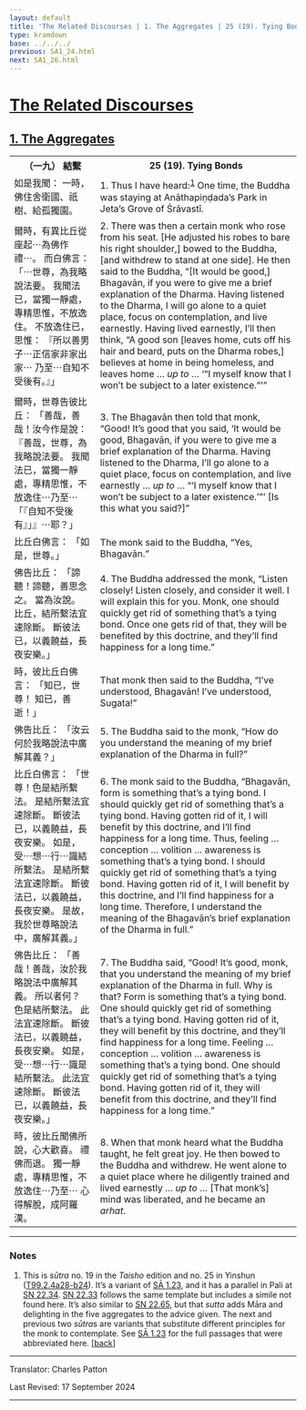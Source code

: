 ```yaml
---
layout: default
title: 'The Related Discourses | 1. The Aggregates | 25 (19). Tying Bonds'
type: kramdown
base: ../../../
previous: SA1_24.html
next: SA1_26.html
---
```


<h1><a href='../index.html'>The Related Discourses</a></h1>
<h2><a href='index.html'>1. The Aggregates</a></h2>

<table class="trans">
  <th class='ch'>（一九） 結繫</th>
  <th class='en'>25 (19). Tying Bonds</th>
  <tr>
    <td class="ch" title='t99.2.4a28'>如是我聞： 一時，佛住舍衛國、祇樹、給孤獨園。</td>
    <td id='p1'>1. Thus I have heard:<sup id="ref1"><a href="#n1">1</a></sup> One time, the Buddha was staying at Anāthapiṇḍada’s Park in Jeta’s Grove of Śrāvastī.</td>
  </tr>
  <tr>
    <td class="ch" title='t99.2.4a29'>爾時，有異比丘從座起⋯為佛作禮⋯。 而白佛言： 「⋯世尊，為我略說法要。 我聞法已，當獨一靜處，專精思惟，不放逸住。 不放逸住已，思惟： 『所以善男子⋯正信家非家出家⋯ 乃至⋯自知不受後有。』」</td>
    <td id='p2'>2. There was then a certain monk who rose from his seat. [He adjusted his robes to bare his right shoulder,] bowed to the Buddha, [and withdrew to stand at one side]. He then said to the Buddha, “[It would be good,] Bhagavān, if you were to give me a brief explanation of the Dharma. Having listened to the Dharma, I will go alone to a quiet place, focus on contemplation, and live earnestly. Having lived earnestly, I’ll then think, “A good son [leaves home, cuts off his hair and beard, puts on the Dharma robes,] believes at home in being homeless, and leaves home … <em>up to</em> … ‘“I myself know that I won’t be subject to a later existence.”’”</td>
  </tr>
  <tr>
    <td class="ch" title='t99.2.4b4'>爾時，世尊告彼比丘： 「善哉，善哉！汝今作是說： 『善哉，世尊，為我略說法要。 我聞法已，當獨一靜處，專精思惟，不放逸住⋯乃至⋯ 「『自知不受後有』」』⋯耶？」</td>
    <td id='p3'>3. The Bhagavān then told that monk, “Good! It’s good that you said, ‘It would be good, Bhagavān, if you were to give me a brief explanation of the Dharma. Having listened to the Dharma, I’ll go alone to a quiet place, focus on contemplation, and live earnestly … <em>up to</em> … “‘I myself know that I won’t be subject to a later existence.’”’ [Is this what you said?]”</td>
  </tr>
  <tr>
    <td class="ch" title='t99.2.4b7'>比丘白佛言： 「如是，世尊。」</td>
    <td>The monk said to the Buddha, “Yes, Bhagavān.”</td>
  </tr>
  <tr>
    <td class="ch" title='t99.2.4b8'>佛告比丘： 「諦聽！諦聽，善思念之。 當為汝說。 比丘，結所繫法宜速除斷。 斷彼法已，以義饒益，長夜安樂。」</td>
    <td id='p4'>4. The Buddha addressed the monk, “Listen closely! Listen closely, and consider it well. I will explain this for you. Monk, one should quickly get rid of something that’s a tying bond. Once one gets rid of that, they will be benefited by this doctrine, and they’ll find happiness for a long time.”</td>
  </tr>
  <tr>
    <td class="ch" title='t99.2.4b10'>時，彼比丘白佛言： 「知已，世尊！ 知已，善逝！」</td>
    <td>That monk then said to the Buddha, “I’ve understood, Bhagavān! I’ve understood, Sugata!”</td>
  </tr>
  <tr>
    <td class="ch" title='t99.2.4b11'>佛告比丘： 「汝云何於我略說法中廣解其義？」</td>
    <td id='p5'>5. The Buddha said to the monk, “How do you understand the meaning of my brief explanation of the Dharma in full?”</td>
  </tr>
  <tr>
    <td class="ch" title='t99.2.4b12'>比丘白佛言： 「世尊！色是結所繫法。 是結所繫法宜速除斷。 斷彼法已，以義饒益，長夜安樂。 如是，受⋯想⋯行⋯識結所繫法。 是結所繫法宜速除斷。 斷彼法已，以義饒益，長夜安樂。 是故，我於世尊略說法中，廣解其義。」</td>
    <td id='p6'>6. The monk said to the Buddha, “Bhagavān, form is something that’s a tying bond. I should quickly get rid of something that’s a tying bond. Having gotten rid of it, I will benefit by this doctrine, and I’ll find happiness for a long time. Thus, feeling … conception … volition … awareness is something that’s a tying bond. I should quickly get rid of something that’s a tying bond. Having gotten rid of it, I will benefit by this doctrine, and I’ll find happiness for a long time. Therefore, I understand the meaning of the Bhagavān’s brief explanation of the Dharma in full.”</td>
  </tr>
  <tr>
    <td class="ch" title='t99.2.4b17'>佛告比丘： 「善哉！善哉，汝於我略說法中廣解其義。 所以者何？ 色是結所繫法。 此法宜速除斷。 斷彼法已，以義饒益，長夜安樂。 如是，受⋯想⋯行⋯識是結所繫法。 此法宜速除斷。 斷彼法已，以義饒益，長夜安樂。」</td>
    <td id='p7'>7. The Buddha said, “Good! It’s good, monk, that you understand the meaning of my brief explanation of the Dharma in full. Why is that? Form is something that’s a tying bond. One should quickly get rid of something that’s a tying bond. Having gotten rid of it, they will benefit by this doctrine, and they’ll find happiness for a long time. Feeling … conception … volition … awareness is something that’s a tying bond. One should quickly get rid of something that’s a tying bond. Having gotten rid of it, they will benefit from this doctrine, and they’ll find happiness for a long time.”</td>
  </tr>
  <tr>
    <td class="ch" title='t99.2.4b22'>時，彼比丘聞佛所說，心大歡喜。 禮佛而退。 獨一靜處，專精思惟，不放逸住⋯乃至⋯ 心得解脫，成阿羅漢。</td>
    <td id='p8'>8. When that monk heard what the Buddha taught, he felt great joy. He then bowed to the Buddha and withdrew. He went alone to a quiet place where he diligently trained and lived earnestly … <em>up to</em> … [That monk’s] mind was liberated, and he became an <em>arhat</em>.</td>
  </tr>
</table>

<hr/>

<h3 id="notes">Notes</h3>

<ol class="notes-list">
<li id="n1">This is <em>sūtra</em> no. 19 in the <cite>Taisho</cite> edition and no. 25 in Yinshun (<a href="https://cbetaonline.dila.edu.tw/zh/T02n0099_p0004a28" target="_blank">T99.2.4a28-b24</a>). It’s a variant of <a href="SA1_23.html" target="_blank">SĀ 1.23</a>, and it has a parallel in Pali at <a href="https://suttacentral.net/sn22.34" target="_blank">SN 22.34</a>. <a href="https://suttacentral.net/sn22.33" target="_blank">SN 22.33</a> follows the same template but includes a simile not found here. It’s also similar to <a href="https://suttacentral.net/sn22.65" target="_blank">SN 22.65</a>, but that <em>sutta</em> adds Māra and delighting in the five aggregates to the advice given. The next and previous two <em>sūtra</em>s are variants that substitute different principles for the monk to contemplate. See <a href="SA1_23.html" target="_blank">SĀ 1.23</a> for the full passages that were abbreviated here. [<a href="#ref1">back</a>]</li>
</ol>
<hr/>

<p class="translator">Translator: Charles Patton</p>
<p class='revised'>Last Revised: 17 September 2024</p>

<hr/>